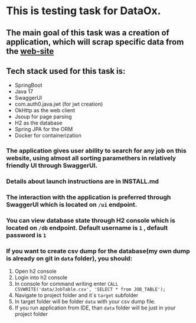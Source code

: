 # This is testing task for DataOx.
## The main goal of this task was a creation of application, which will scrap specific data from the [web-site](jobs.techstars.com)
## Tech stack used for this task is:
- SpringBoot
- Java 17
- SwaggerUI
- com.auth0.java.jwt (for jwt creation)
- OkHttp as the web client
- Jsoup for page parsing
- H2 as the database
- Spring JPA for the ORM
- Docker for containerization
### The application gives user ability to search for any job on this website, using almost all sorting paramethers in relatively friendly UI through SwaggerUI.
### Details about launch instructions are in INSTALL.md

### The interaction with the application is preferred through SwaggerUI which is located on `/ui` endpoint.  
### You can view database state through H2 console which is located on `/db` endpoint. Default username is `1` , default password is `1` 
### If you want to create csv dump for the database(my own dump is already on git in `data` folder), you should:
1. Open h2 console
2. Login into h2 console
3. In console for command writing enter `CALL CSVWRITE('data/JobTable.csv', 'SELECT * from JOB_TABLE');`
4. Navigate to project folder and it\`s `target` subfolder
5. In target folder will be folder `data` with your csv dump file.
6. If you run application from IDE, than `data` folder will be just in your project folder
